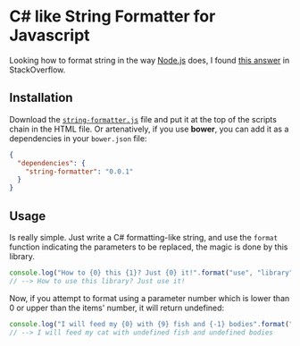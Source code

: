 C# like String Formatter for Javascript
================

Looking how to format string in the way [Node.js](http://nodejs.org/api/util.html#util_util_format_format) does, I found [this answer](http://stackoverflow.com/a/4673436) in StackOverflow.

Installation
-----

Download the [`string-formatter.js`](https://raw.githubusercontent.com/pandres95/string-formatter/master/string-formatter.js) file and put it at the top of the scripts chain in the HTML file. Or artenatively, if you use **bower**, you can add it as a dependencies in your `bower.json` file:

```json
{
  "dependencies": {
    "string-formatter": "0.0.1"
  }
}
```

Usage
-----

Is really simple. Just write a C# formatting-like string, and use the `format` function indicating the parameters to be replaced, the magic is done by this library.

```javascript
console.log("How to {0} this {1}? Just {0} it!".format("use", "library"));
// --> How to use this library? Just use it!
```

Now, if you attempt to format using a parameter number which is lower than 0 or upper than the items' number, it will return undefined:

```javascript
console.log("I will feed my {0} with {9} fish and {-1} bodies".format("cat", "fresh", "dead"));
// --> I will feed my cat with undefined fish and undefined bodies
```
